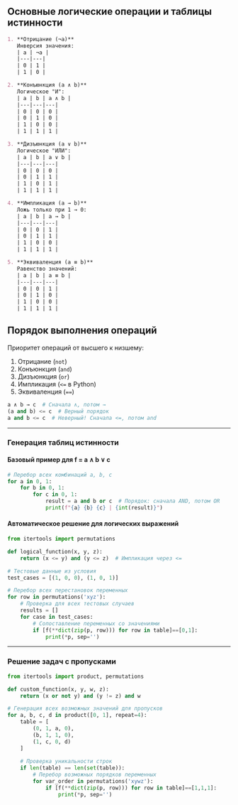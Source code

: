 ## Основные логические операции и таблицы истинности
```markdown
1. **Отрицание (¬a)**  
   Инверсия значения:  
   | a | ¬a |  
   |---|---|  
   | 0 | 1 |  
   | 1 | 0 |

2. **Конъюнкция (a ∧ b)**  
   Логическое "И":  
   | a | b | a ∧ b |  
   |---|---|---|  
   | 0 | 0 | 0 |  
   | 0 | 1 | 0 |  
   | 1 | 0 | 0 |  
   | 1 | 1 | 1 |

3. **Дизъюнкция (a ∨ b)**  
   Логическое "ИЛИ":  
   | a | b | a ∨ b |  
   |---|---|---|  
   | 0 | 0 | 0 |  
   | 0 | 1 | 1 |  
   | 1 | 0 | 1 |  
   | 1 | 1 | 1 |

4. **Импликация (a → b)**  
   Ложь только при 1 → 0:  
   | a | b | a → b |  
   |---|---|---|  
   | 0 | 0 | 1 |  
   | 0 | 1 | 1 |  
   | 1 | 0 | 0 |  
   | 1 | 1 | 1 |

5. **Эквиваленция (a ≡ b)**  
   Равенство значений:  
   | a | b | a ≡ b |  
   |---|---|---|  
   | 0 | 0 | 1 |  
   | 0 | 1 | 0 |  
   | 1 | 0 | 0 |  
   | 1 | 1 | 1 |
```
## Порядок выполнения операций
Приоритет операций от высшего к низшему:
1. Отрицание (`not`)
2. Конъюнкция (`and`)
3. Дизъюнкция (`or`)
4. Импликация (`<=` в Python)
5. Эквиваленция (`==`)
```python
a ∧ b → c  # Сначала ∧, потом →
(a and b) <= c  # Верный порядок
a and b <= c  # Неверный! Сначала <=, потом and
```
---

### Генерация таблиц истинности
#### Базовый пример для f = a ∧ b ∨ c
```python
# Перебор всех комбинаций a, b, c
for a in 0, 1:
    for b in 0, 1:
        for c in 0, 1:
            result = a and b or c  # Порядок: сначала AND, потом OR
            print(f"{a} {b} {c} | {int(result)}")
```

#### Автоматическое решение для логических выражений
```python
from itertools import permutations

def logical_function(x, y, z):
    return (x <= y) and (y <= z)  # Импликация через <=

# Тестовые данные из условия
test_cases = [(1, 0, 0), (1, 0, 1)]

# Перебор всех перестановок переменных
for row in permutations('xyz'):
    # Проверка для всех тестовых случаев
    results = []
    for case in test_cases:
        # Сопоставление переменных со значениями
        if [f(**dict(zip(p, row))) for row in table]==[0,1]:
	        print(*p, sep='')
```

---

### Решение задач с пропусками
```python
from itertools import product, permutations

def custom_function(x, y, w, z):
    return (x or not y) and (y != z) and w

# Генерация всех возможных значений для пропусков
for a, b, c, d in product([0, 1], repeat=4):
    table = [
        (0, 1, a, 0),
        (b, 1, 1, 0),
        (1, c, 0, d)
    ]
    
    # Проверка уникальности строк
    if len(table) == len(set(table)):
        # Перебор возможных порядков переменных
        for var_order in permutations('xywz'):
            if [f(**dict(zip(p, row))) for row in table]==[1,1,1]:
                print(*p, sep='')
```
